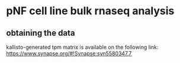 # pNF cell line bulk rnaseq analysis

## obtaining the data

kallisto-generated tpm matrix is available on the following link:
https://www.synapse.org/#!Synapse:syn5580347.7
